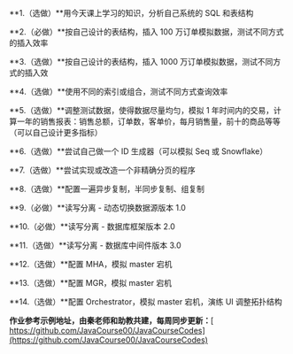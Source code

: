 **1.（选做）**用今天课上学习的知识，分析自己系统的 SQL 和表结构

**2.（必做）**按自己设计的表结构，插入 100 万订单模拟数据，测试不同方式的插入效率

**3.（选做）**按自己设计的表结构，插入 1000 万订单模拟数据，测试不同方式的插入效

**4.（选做）**使用不同的索引或组合，测试不同方式查询效率

**5.（选做）**调整测试数据，使得数据尽量均匀，模拟 1 年时间内的交易，计算一年的销售报表：销售总额，订单数，客单价，每月销售量，前十的商品等等（可以自己设计更多指标）

**6.（选做）**尝试自己做一个 ID 生成器（可以模拟 Seq 或 Snowflake）

**7.（选做）**尝试实现或改造一个非精确分页的程序

**8.（选做）**配置一遍异步复制，半同步复制、组复制

**9.（必做）**读写分离 - 动态切换数据源版本 1.0

**10.（必做）**读写分离 - 数据库框架版本 2.0

**11.（选做）**读写分离 - 数据库中间件版本 3.0

**12.（选做）**配置 MHA，模拟 master 宕机

**13.（选做）**配置 MGR，模拟 master 宕机

**14.（选做）**配置 Orchestrator，模拟 master 宕机，演练 UI 调整拓扑结构

**作业参考示例地址，由秦老师和助教共建，每周同步更新：**[ https://github.com/JavaCourse00/JavaCourseCodes](https://github.com/JavaCourse00/JavaCourseCodes)